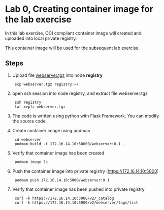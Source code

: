 # Lab 0, Creating container image for the lab exercise
In this lab exercise, OCI compliant container image will created and uploaded into local private registry.

This container image will be used for the subsequent lab exercise.

## Steps

1. Upload  file [webserver.tgz](webserver.tgs) into node **registry**

        scp webserver.tgz registry:~/

2. open ssh session into node registry, and extract file webserver.tgz

        ssh registry
        tar xvpfz webserver.tgz 
3. The code is written using python with Flask Framework. You can modify the source code.

4. Create container image using podman

        cd webserver
        podman build -t 172.16.14.10:50000/webserver:0.1 .

5. Verify that container image has been created

        podman image ls

7. Push the container image into private registry (https://172.16.14.10:5000)

        podman push 172.16.14.10:5000/webserver:0.1
        
8. Verify that container image has been pushed into private registry

        curl -k https://172.16.14.10:5000/v2/_catalog
        curl -k https://172.16.14.10:5000/v2/webserver/tags/list